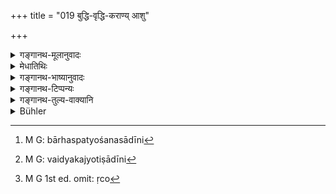 +++
title = "019 बुद्धि-वृद्धि-कराण्य् आशु"

+++

<details><summary>गङ्गानथ-मूलानुवादः</summary>

He shall always pore over such treatises as quickly enliven the intelligence, are conducive to wealth and are beneficial,—as also over the Vedic Scriptures.—(19)
</details>

<details><summary>मेधातिथिः</summary>

**बुद्धिवृद्धिकराणि** इतिहासपुराणानि तर्कशास्त्राणि बार्हस्पत्यौशनसादीनि[^६०] । **हितानि** उपकारकाणि दृष्टार्थानि वैद्यकज्यौतिषादीनि,[^६१] अर्थशास्त्रस्य पृथगुपदेशात् । **वैदिका निगमा** वेदार्थज्ञानहेतवो निगमनिरुक्तव्याकरणमीमांसाः । ऋचो[^६२] रुढिग्रहणे त्व् अदृष्टार्थता स्यात् ॥ ४.१९ ॥


[^६२]:
     M G 1st ed. omit: ṛco


[^६१]:
     M G: vaidyakajyotiṣādīni


[^६०]:
     M G: bārhaspatyośanasādīni
</details>

<details><summary>गङ्गानथ-भाष्यानुवादः</summary>

‘*As* *enliven the intelligence*,’—*e.g*., Itihāsas, Purāṇas, Treatises on the Science of Reasoning, and also those written by Bṛhaspati, Uśanas and others.

‘*Beneficial*’—productive of benefit; *i.e*., leading to perceptible desirable results; such for instance, as the Sciences of Medicine and Astronomy;—the Science of Polity being mentioned separately (under those ‘conducive to wealth’).

‘*Vedic Scriptures*.’—This term stands here for those sciences that are helpful in understanding the meaning of the Veda; such sciences for instance, as those of Exegesis. Etymologies, Grammar and Interpretation,

If the term stood for the Vedic texts themselves, these would be conducive to imperceptible (and not perceptible) results.—(19).
</details>

<details><summary>गङ्गानथ-टिप्पन्यः</summary>

‘*Nigamas*’—According to Medhātithi, the term *Nigamas* does not mean
the *Aṅgas*, as stated by Buhler,—but it includes
Nigama—Nirukta—Vyākaraṇa—Mīmāṃsā;—Kullūka explains the term as ‘works,
called *Nigama*, explanatory of the meaning of the Veda’

This verse is quoted in *Aparārka* (p. 127), which explains ‘*Nigamān*’
as ‘the Nighaṇṭu and other works that help in ascertaining the meanings
of words’;—in *Vīramitrodaya* (Saṃskāra, p. 509) as laying down what
should be studied;—in *Vīramitrodaya* (Āhnika, p. 155), which explains
‘*buddhivṛddhikarāṇi*’ as ‘Tarka, Mīmāṃsā and the rest,’—*dhanyāni*’ as
‘the *Arthaśāstras*, which are conducive to the acquisition of
wealth,’—‘*hitāni*’ as ‘the Ayurveda and so forth,’—and ‘*nigamāḥ*’ as
‘the Nighaṇṭu and other works that help in the understanding of the
meanings of words’;—in *Saṃskāramayūkha* (p. 71);—and in *Smṛticandrikā*
(p. 132).
</details>

<details><summary>गङ्गानथ-तुल्य-वाक्यानि</summary>

**(verses 4.19-20)**

*Kūrmapurāṇa* (Parāśaramādhava, p. 246).—‘One shall teach the Veda, the
Purāṇas and the subsidiary sciences to the person who is equipped with
character, is of strong mind and is free from hypocrisy.’

*Dakṣa* (Parāśaramādhava, p. 34).—‘The getting-up of the Veda, the
pondering over it, its continuous study, *Japa*, and imparting it to
pupils,—thus fivefold is *Vedic Study*.’

*Dakṣa* (p. 71).—‘For these reasons, one shall continuously study the
Veda.’

*Yājñavalkya* (1.99).—‘He should acquire a knowledge of the meaning of
the Veda and also the various sciences.’

*Āpastamba* (Vīramitrodaya-Āhnika, p. 154).—‘If there is any science in
which he does not shine, that he should acquire by going to the teacher
again.’

*Āpastamba* (Vīramitrodaya-Āhnika, p. 154).—‘Śvetaketu has declared that
even after settling down in the house, the man shall reside for two
months in the year with the Teacher, seeking for further knowledge. This
however is forbidden by the scriptures.’
</details>

<details><summary>Bühler</summary>

019	Let him daily pore over those Institutes of science which soon give increase of wisdom, those which teach the acquisition of wealth, those which are beneficial (for other worldly concerns), and likewise over the Nigamas which explain the Veda.
</details>
